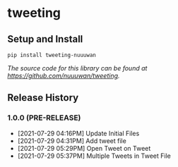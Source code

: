 # tweeting

## Setup and Install

```
pip install tweeting-nuuuwan
```

*The source code for this library can be found at https://github.com/nuuuwan/tweeting.*


## Release History

### 1.0.0 (PRE-RELEASE)
* [2021-07-29 04:16PM] Update Initial Files
* [2021-07-29 04:31PM] Add tweet file
* [2021-07-29 05:29PM] Open Tweet on Tweet
* [2021-07-29 05:37PM] Multiple Tweets in Tweet File
